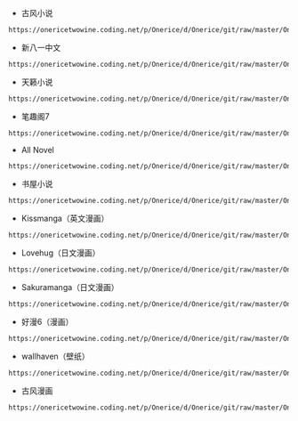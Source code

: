 - 古风小说
```
https://onericetwowine.coding.net/p/Onerice/d/Onerice/git/raw/master/Onerice/gufengxs.xbs
```
- 新八一中文
```
https://onericetwowine.coding.net/p/Onerice/d/Onerice/git/raw/master/Onerice/x81zw.xbs
```
- 天籁小说
```
https://onericetwowine.coding.net/p/Onerice/d/Onerice/git/raw/master/Onerice/tianlaixs.xbs
```
- 笔趣阁7
```
https://onericetwowine.coding.net/p/Onerice/d/Onerice/git/raw/master/Onerice/biqu7.xbs
```
- All Novel
```
https://onericetwowine.coding.net/p/Onerice/d/Onerice/git/raw/master/Onerice/allnovel.xbs
```
- 书屋小说
```
https://onericetwowine.coding.net/p/Onerice/d/Onerice/git/raw/master/Onerice/shu5xs.xbs
```
- Kissmanga（英文漫画）
```
https://onericetwowine.coding.net/p/Onerice/d/Onerice/git/raw/master/Onerice/kissmanga.xbs
```
- Lovehug（日文漫画）
```
https://onericetwowine.coding.net/p/Onerice/d/Onerice/git/raw/master/Onerice/lovehug.xbs
```
- Sakuramanga（日文漫画）
```
https://onericetwowine.coding.net/p/Onerice/d/Onerice/git/raw/master/Onerice/sakuramanga.xbs
```
- 好漫6（漫画）
```
https://onericetwowine.coding.net/p/Onerice/d/Onerice/git/raw/master/Onerice/haoman.xbs
```
- wallhaven（壁纸）
```
https://onericetwowine.coding.net/p/Onerice/d/Onerice/git/raw/master/Onerice/wallhaven.xbs
```
- 古风漫画
```
https://onericetwowine.coding.net/p/Onerice/d/Onerice/git/raw/master/Onerice/gufengmh.xbs
```